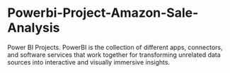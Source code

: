 # Powerbi-Project-Amazon-Sale-Analysis
Power BI Projects. PowerBI is the collection of different apps, connectors, and software services that work together for transforming unrelated data sources into interactive and visually immersive insights.
